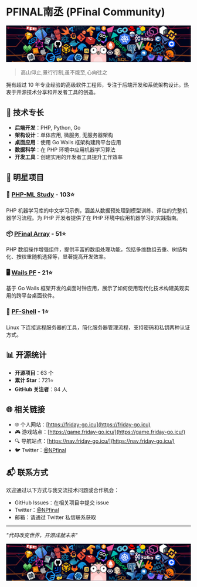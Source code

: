 # PFINAL南丞 (PFinal Community)

![Header](header_1.png)

> 高山仰止,景行行制,虽不能至,心向往之

拥有超过 10 年专业经验的高级软件工程师，专注于后端开发和系统架构设计。热衷于开源技术分享和开发者工具的创造。

## 🌟 技术专长

- **后端开发**：PHP, Python, Go
- **架构设计**：单体应用, 微服务, 无服务器架构
- **桌面应用**：使用 Go Wails 框架构建跨平台应用
- **数据科学**：在 PHP 环境中应用机器学习算法
- **开发工具**：创建实用的开发者工具提升工作效率

## 🔧 明星项目

### 🧠 [PHP-ML Study](https://github.com/pmlic/PHP-ML-study) - 103⭐
PHP 机器学习库的中文学习示例，涵盖从数据预处理到模型训练、评估的完整机器学习流程。为 PHP 开发者提供了在 PHP 环境中应用机器学习的实践指南。

### 📦 [PFinal Array](https://github.com/pfinalclub/pfinal-array) - 51⭐
PHP 数组操作增强组件，提供丰富的数组处理功能，包括多维数组去重、树结构化、按权重随机选择等，显著提高开发效率。

### 🖥️ [Wails PF](https://github.com/pfinal-nc/wails_pf) - 21⭐
基于 Go Wails 框架开发的桌面时钟应用，展示了如何使用现代化技术构建美观实用的跨平台桌面软件。

### 🔧 [PF-Shell](https://github.com/PFinal-tool/pf-shell) - 1⭐
Linux 下连接远程服务器的工具，简化服务器管理流程，支持密码和私钥两种认证方式。

## 📊 开源统计

- **开源项目**：63 个
- **累计 Star**：721⭐
- **GitHub 关注者**：84 人

## 🌐 相关链接

- 🌐 个人网站：[https://friday-go.icu](https://friday-go.icu)
- 🎮 游戏站点：[https://game.friday-go.icu/](https://game.friday-go.icu/)
- 🔍 导航站点：[https://nav.friday-go.icu/](https://nav.friday-go.icu/)
- 🐦 Twitter：[@NPfinal](https://x.com/NPfinal)

## 📬 联系方式

欢迎通过以下方式与我交流技术问题或合作机会：

- GitHub Issues：在相关项目中提交 issue
- Twitter：[@NPfinal](https://x.com/NPfinal)
- 邮箱：请通过 Twitter 私信联系获取

---

*"代码改变世界，开源成就未来"*

![Footer](header_1.png)